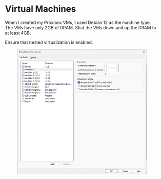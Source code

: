 # Virtual Machines

When I created my Proxmox VMs, I used Debian 12 as the machine type. The VMs have only 2GB of DRAM. Shut the VMs down and up the DRAM to at least 4GB.

Ensure that nested virtualization is enabled.

<figure><img src="../../.gitbook/assets/Screenshot 2025-06-29 104244.png" alt=""><figcaption></figcaption></figure>
